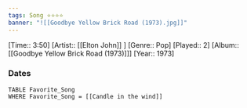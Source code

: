 ```yaml
---
tags: Song ⭐⭐⭐⭐ 
banner: "![[Goodbye Yellow Brick Road (1973).jpg]]"
---
```

[Time:: 3:50]
[Artist:: [[Elton John]] ]
[Genre:: Pop]
[Played:: 2]
[Album:: [[Goodbye Yellow Brick Road (1973)]]]
[Year:: 1973]
### Dates
````dataview
TABLE Favorite_Song
WHERE Favorite_Song = [[Candle in the wind]]
````